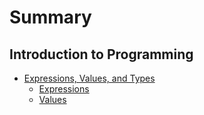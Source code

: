 # Summary​

## Introduction to Programming

* [Expressions, Values, and Types](docs/chapter_1/header.md)
    * [Expressions](docs/chapter_1/expressions.md)
    * [Values](docs/chapter_1/values.md)